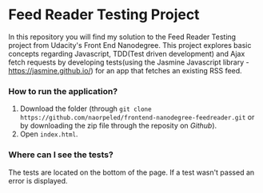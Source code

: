 # Feed Reader Testing Project
In this repository you will find my solution to the Feed Reader Testing project from Udacity's Front End Nanodegree. This project explores basic concepts regarding Javascript, TDD(Test driven development) and Ajax fetch requests by developing tests(using the Jasmine Javascript library - https://jasmine.github.io/) for an app that fetches an existing RSS feed.

### How to run the application?
1. Download the folder (through ```git clone https://github.com/naorpeled/frontend-nanodegree-feedreader.git``` or by downloading the zip file through the reposity on *Github*).
2. Open ```index.html```.

### Where can I see the tests?
The tests are located on the bottom of the page.
If a test wasn't passed an error is displayed.
